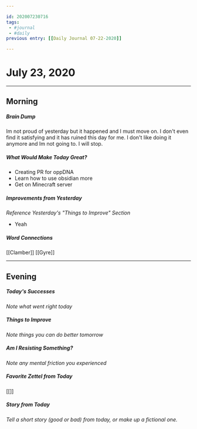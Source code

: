 ```yaml
---

id: 202007230716
tags:
 - #journal
 - #daily
previous entry: [[Daily Journal 07-22-2020]]

---
```


# July 23, 2020
---
## Morning
##### Brain Dump
Im not proud of yesterday but it happened and I must move on. I don't even find it satisfying and it has ruined this day for me. I don't like doing it anymore and Im not going to. I will stop.

##### What Would Make Today Great?
 - Creating PR for oppDNA
 - Learn how to use obsidian more
 - Get on Minecraft server
 

##### Improvements from Yesterday
*Reference Yesterday's "Things to Improve" Section*
- Yeah


##### Word Connections
[[Clamber]]
[[Gyre]]

---
## Evening
##### Today's Successes
*Note what went right today*

##### Things to Improve
*Note things you can do better tomorrow*

##### Am I Resisting Something?
*Note any mental friction you experienced*

##### Favorite Zettel from Today
[[]]

##### Story from Today
*Tell a short story (good or bad) from today, or make up a fictional one.*